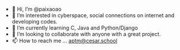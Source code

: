- 👋 Hi, I’m @paixaoao
- 👀 I’m interested in cyberspace, social connections on internet and developing codes.
- 🌱 I’m currently learning C, Java and Python/Django
- 💞️ I’m looking to collaborate with anyone with a great project.
- 📫 How to reach me ... aptm@cesar.school

<!---
paixaoao/paixaoao is a ✨ special ✨ repository because its `README.md` (this file) appears on your GitHub profile.
You can click the Preview link to take a look at your changes.
--->

